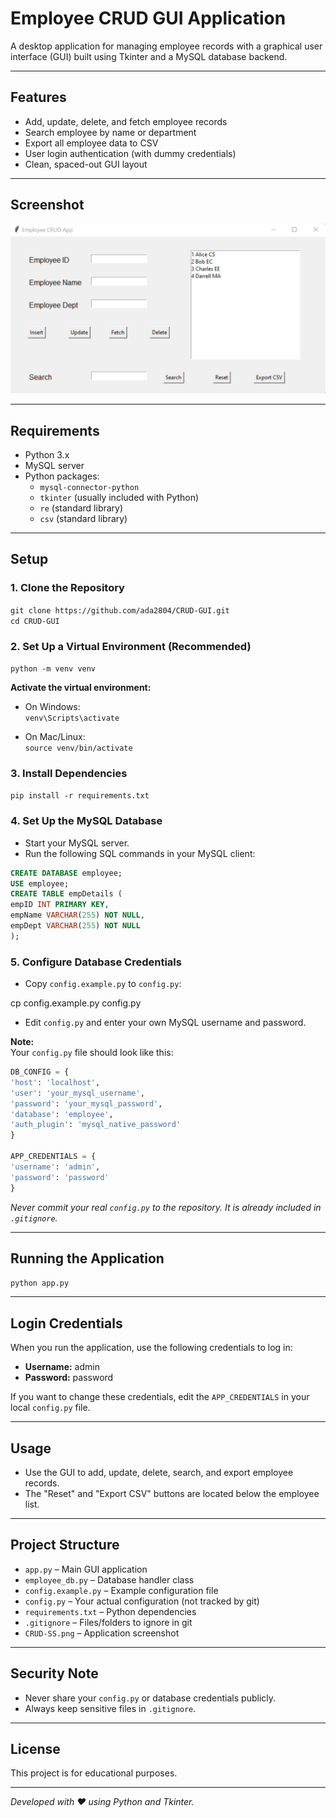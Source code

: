 # Employee CRUD GUI Application

A desktop application for managing employee records with a graphical user interface (GUI) built using Tkinter and a MySQL database backend.

---

## Features

- Add, update, delete, and fetch employee records
- Search employee by name or department
- Export all employee data to CSV
- User login authentication (with dummy credentials)
- Clean, spaced-out GUI layout

---

## Screenshot

![Application Screenshot](CRUD-SS.png)

---

## Requirements

- Python 3.x
- MySQL server
- Python packages:
  - `mysql-connector-python`
  - `tkinter` (usually included with Python)
  - `re` (standard library)
  - `csv` (standard library)

---

## Setup

### 1. Clone the Repository

`git clone https://github.com/ada2804/CRUD-GUI.git`  
`cd CRUD-GUI`


### 2. Set Up a Virtual Environment (Recommended)

`python -m venv venv`


**Activate the virtual environment:**

- On Windows:  
`venv\Scripts\activate`

- On Mac/Linux:  
`source venv/bin/activate`


### 3. Install Dependencies

`pip install -r requirements.txt`


### 4. Set Up the MySQL Database

- Start your MySQL server.
- Run the following SQL commands in your MySQL client:

```sql
CREATE DATABASE employee;  
USE employee;  
CREATE TABLE empDetails (  
empID INT PRIMARY KEY,  
empName VARCHAR(255) NOT NULL,  
empDept VARCHAR(255) NOT NULL  
);
```

### 5. Configure Database Credentials

- Copy `config.example.py` to `config.py`:

cp config.example.py config.py

- Edit `config.py` and enter your own MySQL username and password.

**Note:**  
Your `config.py` file should look like this:

```python
DB_CONFIG = {
'host': 'localhost',
'user': 'your_mysql_username',
'password': 'your_mysql_password',
'database': 'employee',
'auth_plugin': 'mysql_native_password'
}

APP_CREDENTIALS = {
'username': 'admin',
'password': 'password'
}
```

*Never commit your real `config.py` to the repository. It is already included in `.gitignore`.*

---

## Running the Application

`python app.py`

---

## Login Credentials

When you run the application, use the following credentials to log in:

- **Username:** admin
- **Password:** password

If you want to change these credentials, edit the `APP_CREDENTIALS` in your local `config.py` file.

---

## Usage

- Use the GUI to add, update, delete, search, and export employee records.
- The "Reset" and "Export CSV" buttons are located below the employee list.

---

## Project Structure

- `app.py` – Main GUI application
- `employee_db.py` – Database handler class
- `config.example.py` – Example configuration file
- `config.py` – Your actual configuration (not tracked by git)
- `requirements.txt` – Python dependencies
- `.gitignore` – Files/folders to ignore in git
- `CRUD-SS.png` – Application screenshot

---

## Security Note

- Never share your `config.py` or database credentials publicly.
- Always keep sensitive files in `.gitignore`.

---

## License

This project is for educational purposes.

---

*Developed with ❤️ using Python and Tkinter.*